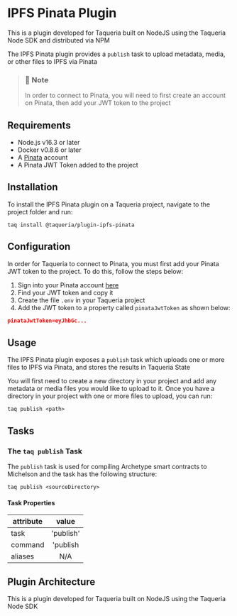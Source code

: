 # IPFS Pinata Plugin

This is a plugin developed for Taqueria built on NodeJS using the Taqueria Node SDK and distributed via NPM

The IPFS Pinata plugin provides a `publish` task to upload metadata, media, or other files to IPFS via Pinata

> ### :page_with_curl: Note
> In order to connect to Pinata, you will need to first create an account on Pinata, then add your JWT token to the project


## Requirements

- Node.js v16.3 or later
- Docker v0.8.6 or later
- A [Pinata](https://app.pinata.cloud) account
- A Pinata JWT Token added to the project

## Installation

To install the IPFS Pinata plugin on a Taqueria project, navigate to the project folder and run:
```shell
taq install @taqueria/plugin-ipfs-pinata
```

## Configuration

In order for Taqueria to connect to Pinata, you must first add your Pinata JWT token to the project. To do this, follow the steps below:

1. Sign into your Pinata account [here](https://app.pinata.cloud/signin)
2. Find your JWT token and copy it
3. Create the file `.env` in your Taqueria project
4. Add the JWT token to a property called `pinataJwtToken` as shown below:

```json
pinataJwtToken=eyJhbGc...
```

## Usage

The IPFS Pinata plugin exposes a `publish` task which uploads one or more files to IPFS via Pinata, and stores the results in Taqueria State

You will first need to create a new directory in your project and add any metadata or media files you would like to upload to it. Once you have a directory in your project with one or more files to upload, you can run:

```shell
taq publish <path>
```

## Tasks

### The `taq publish` Task

The `publish` task is used for compiling Archetype smart contracts to Michelson and the task has the following structure:

```shell
taq publish <sourceDirectory>
```

#### Task Properties

|  attribute |  value                        | 
|------------|:-----------------------------:|
|  task      | 'publish'                     | 
|  command   | 'publish <path>               | 
|  aliases   | N/A                           |  


## Plugin Architecture

This is a plugin developed for Taqueria built on NodeJS using the Taqueria Node SDK
